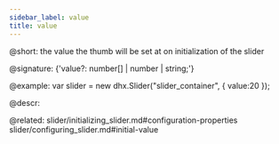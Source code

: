 ```yaml
---
sidebar_label: value
title: value
---          
```


@short: the value the thumb will be set at on initialization of the slider

@signature: {'value?: number[] | number | string;'}

@example: 
var slider = new dhx.Slider("slider_container", { 
    value:20
});



@descr: 

@related: slider/initializing_slider.md#configuration-properties
slider/configuring_slider.md#initial-value
